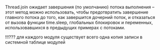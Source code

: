 Thread.join ожидает завершения (по умолчанию) потока выполнения – этот метод можно использовать, чтобы предотвратить завершение главного потока до того, как завершится дочерний поток, и отказаться от вызова функции time.sleep, глобальных блокировок и переменных, использовавшихся в предыдущих примерах с потоками. 

!!!??? для каждого модуля существует всего одна копия записи в системной таблице модулей

